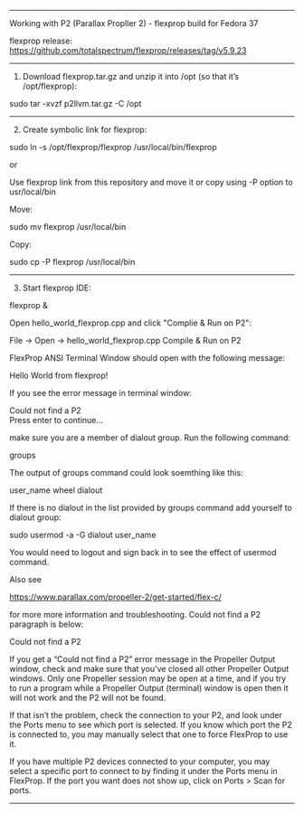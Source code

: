 *******************************************************************************************

Working with P2 (Parallax Propller 2) - flexprop build for Fedora 37

flexprop release:
https://github.com/totalspectrum/flexprop/releases/tag/v5.9.23

******************************************************************************************

1. Download flexprop.tar.gz and unzip it into /opt (so that it’s /opt/flexprop):

sudo tar -xvzf p2llvm.tar.gz -C /opt

*****************************************************************************************

2. Create symbolic link for flexprop:

sudo ln -s /opt/flexprop/flexprop /usr/local/bin/flexprop 

or 

Use flexprop link from this repository and move it or copy using -P option to usr/local/bin

Move:

sudo mv flexprop /usr/local/bin 

Copy:

sudo cp -P flexprop /usr/local/bin

****************************************************************************************

3. Start flexprop IDE:

flexprop &

Open hello_world_flexprop.cpp and click "Complie & Run on P2":
 
File -> Open -> hello_world_flexprop.cpp 
Compile & Run on P2

FlexProp ANSI Terminal Window should open with the following message:

Hello World from flexprop! 


If you see the error message in terminal window:  

Could not find a P2                                                             
                   Press enter to continue...

make sure you are a member of dialout group. Run the following command:

groups

The output of groups command could look soemthing like this:

user_name wheel dialout

If there is no dialout in the list provided by groups command add yourself to dialout group:

sudo usermod -a -G dialout user_name

You would need to logout and sign back in to see the effect of usermod command.

Also see 

https://www.parallax.com/propeller-2/get-started/flex-c/

for more more information and troubleshooting. Could not find a P2 paragraph is below:

Could not find a P2

If you get a “Could not find a P2” error message in the Propeller Output window, check and make sure that you’ve closed all other Propeller Output windows. Only one Propeller session may be open at a time, and if you try to run a program while a Propeller Output (terminal) window is open then it will not work and the P2 will not be found.

If that isn’t the problem, check the connection to your P2, and look under the Ports menu to see which port is selected. If you know which port the P2 is connected to, you may manually select that one to force FlexProp to use it.

If you have multiple P2 devices connected to your computer, you may select a specific port to connect to by finding it under the Ports menu in FlexProp. If the port you want does not show up, click on Ports > Scan for ports.
  
*******************************************************************************************

